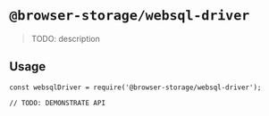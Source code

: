 # `@browser-storage/websql-driver`

> TODO: description

## Usage

```
const websqlDriver = require('@browser-storage/websql-driver');

// TODO: DEMONSTRATE API
```
